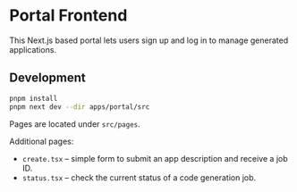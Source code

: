 # Portal Frontend

This Next.js based portal lets users sign up and log in to manage generated applications.

## Development

```bash
pnpm install
pnpm next dev --dir apps/portal/src
```

Pages are located under `src/pages`.

Additional pages:
- `create.tsx` – simple form to submit an app description and receive a job ID.
- `status.tsx` – check the current status of a code generation job.
